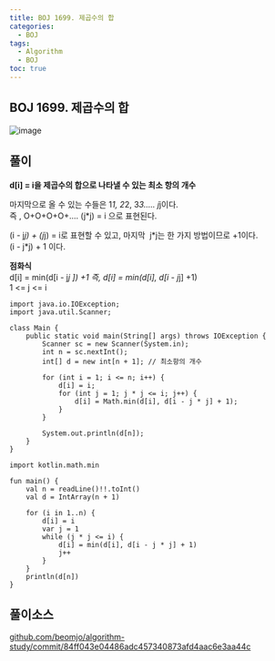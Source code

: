 ```yaml
---
title: BOJ 1699. 제곱수의 합
categories:
  - BOJ
tags:
  - Algorithm
  - BOJ
toc: true
---
```


## **BOJ 1699. 제곱수의 합**
![image](https://user-images.githubusercontent.com/39984656/134815178-5f8a1b76-a832-4563-8530-082bd99a61d7.png)  

## **풀이**
**d[i] = i을 제곱수의 합으로 나타낼 수 있는 최소 항의 개수**  
  
마지막으로 올 수 있는 수들은 1*1, 2*2, 3*3..... j*j이다.  
즉 , O+O+O+O+.... (j*j) = i 으로 표현된다.  
  
(i - j*j) + (j*j) = i로 표현할 수 있고, 마지막  j*j는 한 가지 방법이므로 +1이다.  
(i - j\*j) + 1 이다.  
  
**점화식**  
d[i] = min(d[i - j*j ]) +1
즉, d[i] = min(d[i], d[i - j*j] +1)   
1 <= j <= i  

```
import java.io.IOException;
import java.util.Scanner;

class Main {
    public static void main(String[] args) throws IOException {
        Scanner sc = new Scanner(System.in);
        int n = sc.nextInt();
        int[] d = new int[n + 1]; // 최소항의 개수

        for (int i = 1; i <= n; i++) {
            d[i] = i;
            for (int j = 1; j * j <= i; j++) {
                d[i] = Math.min(d[i], d[i - j * j] + 1);
            }
        }

        System.out.println(d[n]);
    }
}
```

```
import kotlin.math.min

fun main() {
    val n = readLine()!!.toInt()
    val d = IntArray(n + 1)

    for (i in 1..n) {
        d[i] = i
        var j = 1
        while (j * j <= i) {
            d[i] = min(d[i], d[i - j * j] + 1)
            j++
        }
    }
    println(d[n])
}
```

## 풀이소스
[github.com/beomjo/algorithm-study/commit/84ff043e04486adc457340873afd4aac6e3aa44c](https://github.com/beomjo/algorithm-study/commit/84ff043e04486adc457340873afd4aac6e3aa44c)